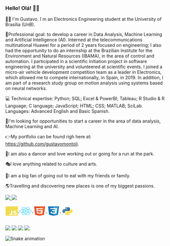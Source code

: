 ### Hello! Olá! 👋😀

👨‍🎓 I'm Gustavo. I´m an Electronics Engineering student at the University of Brasília (UnB).

👔Professional goal: to develop a career in Data Analysis, Machine Learning and Artificial Intelligence (AI). Interned at the telecommunications multinational Huawei for a period of 2 years focused on engineering; I also had the opportunity to do an internship at the Brazilian Institute for the Environment and Natural Resources (IBAMA), in the area of ​​control and automation. I participated in a scientific initiation project in software engineering at the university and volunteered at scientific events. I joined a micro-air vehicle development competition team as a leader in Electronics, which allowed me to compete internationally, in Spain, in 2019. In addition, I am part of a research study group on motion analysis using systems based on neural networks.

💻 Technical expertise: Python; SQL; Excel & PowerBI; Tableau; R Studio & R Language; C language; JavaScript; HTML; CSS; MATLAB; SciLab. Languages: Advanced English and Basic Spanish.

🏁I'm looking for opportunities to start a career in the area of ​​data analysis, Machine Learning and AI.

👉My portfolio can be found righ here at: https://github.com/gustavomontoli.

🕺I am also a dancer and love working out or going for a run at the park.

🎭I love anything related to culture and arts.

🍟I am a big fan of going out to eat with my friends or family.

🌎Travelling and discovering new places is one of my biggest passions.

<div>
  <a href="https://github.com/gustavomontoli">
  <img height="180em" src="https://github-readme-stats.vercel.app/api?username=gustavomontoli&show_icons=true&theme=panda&include_all_commits=true&count_private=true"/>
  <img height="180em" src="https://github-readme-stats.vercel.app/api/top-langs/?username=gustavomontoli&layout=compact&langs_count=16&theme=bear"/>
</div>
  
<div style="display: inline_block"><br>
  <img align="center" alt="Gustavo-Js" height="30" width="40" src="https://raw.githubusercontent.com/devicons/devicon/master/icons/javascript/javascript-plain.svg">
  <img align="center" alt="Gustavo-React" height="30" width="40" src="https://raw.githubusercontent.com/devicons/devicon/master/icons/react/react-original.svg">
  <img align="center" alt="Gustavo-HTML" height="30" width="40" src="https://raw.githubusercontent.com/devicons/devicon/master/icons/html5/html5-original.svg">
  <img align="center" alt="Gustavo-CSS" height="30" width="40" src="https://raw.githubusercontent.com/devicons/devicon/master/icons/css3/css3-original.svg">
  <img align="center" alt="Gustavo-Python" height="30" width="40" src="https://raw.githubusercontent.com/devicons/devicon/master/icons/python/python-original.svg">
</div>
  
##
  
<div>
  <a href="https://instagram.com/gustavomontoli" target="_blank"><img src="https://img.shields.io/badge/-Instagram-%23E4405F?style=for-the-badge&logo=instagram&logoColor=white" target="_blank"></a>
  <a href = "mailto:gustavomont97@gmail.com"><img src="https://img.shields.io/badge/Gmail-D14836?style=for-the-badge&logo=gmail&logoColor=white" target="_blank"></a>
  <a href="https://www.linkedin.com/in/gustavomontoli/" target="_blank"><img src="https://img.shields.io/badge/-LinkedIn-%230077B5?style=for-the-badge&logo=linkedin&logoColor=white" target="_blank"></a>
  <a href="http://api.whatsapp.com/send?1=pt_BR&phone=5561982925500" target="_blank"><img src="https://img.shields.io/badge/WhatsApp-25D366?style=for-the-badge&logo=whatsapp&logoColor=white" target="_blank"></a>
</div>

![Snake animation](https://github.com/gustavomontoli/gustavomontoli/blob/output/github-contribution-grid-snake.svg)
  
<!--
**gustavomontoli/gustavomontoli** is a ✨ _special_ ✨ repository because its `README.md` (this file) appears on your GitHub profile.

Here are some ideas to get you started:

- 🔭 I’m currently working on ...
- 🌱 I’m currently learning ...
- 👯 I’m looking to collaborate on ...
- 🤔 I’m looking for help with ...
- 💬 Ask me about ...
- 📫 How to reach me: ...
- 😄 Pronouns: ...
- ⚡ Fun fact: ...
-->
